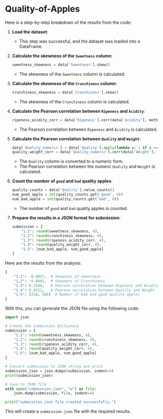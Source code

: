 # Quality-of-Apples

Here is a step-by-step breakdown of the results from the code:

1. **Load the dataset**:
   - This step was successful, and the dataset was loaded into a DataFrame.

2. **Calculate the skewness of the `Sweetness` column**:
   ```python
   sweetness_skewness = data['Sweetness'].skew()
   ```
   - The skewness of the `Sweetness` column is calculated.

3. **Calculate the skewness of the `Crunchiness` column**:
   ```python
   crunchiness_skewness = data['Crunchiness'].skew()
   ```
   - The skewness of the `Crunchiness` column is calculated.

4. **Calculate the Pearson correlation between `Ripeness` and `Acidity`**:
   ```python
   ripeness_acidity_corr = data['Ripeness'].corr(data['Acidity'], method='pearson')
   ```
   - The Pearson correlation between `Ripeness` and `Acidity` is calculated.

5. **Calculate the Pearson correlation between `Quality` and `Weight`**:
   ```python
   data['Quality_numeric'] = data['Quality'].apply(lambda x: 1 if x == 'good' else 0)
   quality_weight_corr = data['Quality_numeric'].corr(data['Weight'], method='pearson')
   ```
   - The `Quality` column is converted to a numeric form.
   - The Pearson correlation between the numeric `Quality` and `Weight` is calculated.

6. **Count the number of `good` and `bad` quality apples**:
   ```python
   quality_counts = data['Quality'].value_counts()
   num_good_apple = int(quality_counts.get('good', 0))
   num_bad_apple = int(quality_counts.get('bad', 0))
   ```
   - The number of `good` and `bad` quality apples is counted.

7. **Prepare the results in a JSON format for submission**:
   ```python
   submission = {
       "1.1": round(sweetness_skewness, 4),
       "1.2": round(crunchiness_skewness, 4),
       "1.3": round(ripeness_acidity_corr, 4),
       "1.4": round(quality_weight_corr, 4),
       "1.5": [num_bad_apple, num_good_apple]
   }
   ```

Here are the results from the analysis:

```python
{
    "1.1": -0.0857,  # Skewness of Sweetness
    "1.2": -0.0041,  # Skewness of Crunchiness
    "1.3": 0.2544,   # Pearson correlation between Ripeness and Acidity
    "1.4": 0.0311,   # Pearson correlation between Quality and Weight
    "1.5": [218, 202]  # Number of bad and good quality apples
}
```

With this, you can generate the JSON file using the following code:

```python
import json

# Create the submission dictionary
submission = {
    "1.1": round(sweetness_skewness, 4),
    "1.2": round(crunchiness_skewness, 4),
    "1.3": round(ripeness_acidity_corr, 4),
    "1.4": round(quality_weight_corr, 4),
    "1.5": [num_bad_apple, num_good_apple]
}

# Convert submission to JSON string and print
submission_json = json.dumps(submission, indent=4)
print(submission_json)

# Save to JSON file
with open("submission.json", "w") as file:
    json.dump(submission, file, indent=4)

print("submission.json file created successfully.")
```

This will create a `submission.json` file with the required results.
